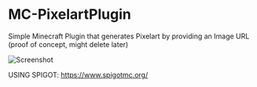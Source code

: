 # MC-PixelartPlugin
Simple Minecraft Plugin that generates Pixelart by providing an Image URL (proof of concept, might delete later)

![Screenshot](https://github.com/xSillusx/MC-PixelartPlugin/blob/master/screenshot1.png)

USING SPIGOT: https://www.spigotmc.org/
